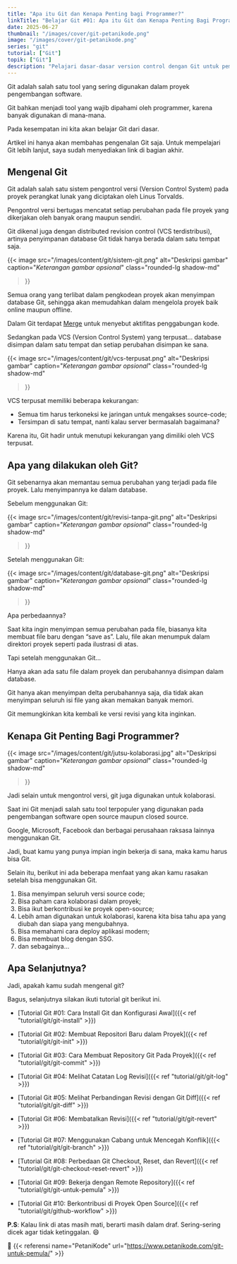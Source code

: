 ```yaml
---
title: "Apa itu Git dan Kenapa Penting bagi Programmer?"
linkTitle: "Belajar Git #01: Apa itu Git dan Kenapa Penting Bagi Programmer?"
date: 2025-06-27
thumbnail: "/images/cover/git-petanikode.png"
image: "/images/cover/git-petanikode.png"
series: "git"
tutorial: ["Git"]
topik: ["Git"]
description: "Pelajari dasar-dasar version control dengan Git untuk pemula."
---
```


Git adalah salah satu tool yang sering digunakan dalam proyek pengembangan software.

Git bahkan menjadi tool yang wajib dipahami oleh programmer, karena banyak digunakan di mana-mana.

Pada kesempatan ini kita akan belajar Git dari dasar.

Artikel ini hanya akan membahas pengenalan Git saja. Untuk mempelajari Git lebih lanjut, saya sudah menyediakan link di bagian akhir.

## Mengenal Git

Git adalah salah satu sistem pengontrol versi (Version Control System) pada proyek perangkat lunak yang diciptakan oleh Linus Torvalds.

Pengontrol versi bertugas mencatat setiap perubahan pada file proyek yang dikerjakan oleh banyak orang maupun sendiri.

Git dikenal juga dengan distributed revision control (VCS terdistribusi), artinya penyimpanan database Git tidak hanya berada dalam satu tempat saja.

{{< image 
    src="/images/content/git/sistem-git.png" 
    alt="Deskripsi gambar" 
    caption="*Keterangan gambar opsional*" 
    class="rounded-lg shadow-md"
>}}

Semua orang yang terlibat dalam pengkodean proyek akan menyimpan database Git, sehingga akan memudahkan dalam mengelola proyek baik online maupun offline.

Dalam Git terdapat [Merge](./git-branch.md) untuk menyebut aktifitas penggabungan kode.

Sedangkan pada VCS (Version Control System) yang terpusat… database disimpan dalam satu tempat dan setiap perubahan disimpan ke sana.

{{< image 
    src="/images/content/git/vcs-terpusat.png" 
    alt="Deskripsi gambar" 
    caption="*Keterangan gambar opsional*" 
    class="rounded-lg shadow-md"
>}}

VCS terpusat memiliki beberapa kekurangan:
 - Semua tim harus terkoneksi ke jaringan untuk mengakses source-code;
 - Tersimpan di satu tempat, nanti kalau server bermasalah bagaimana?

Karena itu, Git hadir untuk menutupi kekurangan yang dimiliki oleh VCS terpusat.

## Apa yang dilakukan oleh Git?

Git sebenarnya akan memantau semua perubahan yang terjadi pada file proyek. Lalu menyimpannya ke dalam database.

Sebelum menggunakan Git:

{{< image 
    src="/images/content/git/revisi-tanpa-git.png" 
    alt="Deskripsi gambar" 
    caption="*Keterangan gambar opsional*" 
    class="rounded-lg shadow-md"
>}}

Setelah menggunakan Git:

{{< image 
    src="/images/content/git/database-git.png" 
    alt="Deskripsi gambar" 
    caption="*Keterangan gambar opsional*" 
    class="rounded-lg shadow-md"
>}}

Apa perbedaannya?

Saat kita ingin menyimpan semua perubahan pada file, biasanya kita membuat file baru dengan “save as”. Lalu, file akan menumpuk dalam direktori proyek seperti pada ilustrasi di atas.

Tapi setelah menggunakan Git…

Hanya akan ada satu file dalam proyek dan perubahannya disimpan dalam database.

Git hanya akan menyimpan delta perubahannya saja, dia tidak akan menyimpan seluruh isi file yang akan memakan banyak memori.

Git memungkinkan kita kembali ke versi revisi yang kita inginkan.

## Kenapa Git Penting Bagi Programmer?

{{< image 
    src="/images/content/git/jutsu-kolaborasi.jpg" 
    alt="Deskripsi gambar" 
    caption="*Keterangan gambar opsional*" 
    class="rounded-lg shadow-md"
>}}

Jadi selain untuk mengontrol versi, git juga digunakan untuk kolaborasi.

Saat ini Git menjadi salah satu tool terpopuler yang digunakan pada pengembangan software open source maupun closed source.

Google, Microsoft, Facebook dan berbagai perusahaan raksasa lainnya menggunakan Git.

Jadi, buat kamu yang punya impian ingin bekerja di sana, maka kamu harus bisa Git.

Selain itu, berikut ini ada beberapa menfaat yang akan kamu rasakan setelah bisa menggunakan Git.

1. Bisa menyimpan seluruh versi source code;
2. Bisa paham cara kolaborasi dalam proyek;
3. Bisa ikut berkontribusi ke proyek open-source;
4. Lebih aman digunakan untuk kolaborasi, karena kita bisa tahu apa yang diubah dan siapa yang mengubahnya.
5. Bisa memahami cara deploy aplikasi modern;
6. Bisa membuat blog dengan SSG.
7. dan sebagainya…

## Apa Selanjutnya?

Jadi, apakah kamu sudah mengenal git?

Bagus, selanjutnya silakan ikuti tutorial git berikut ini.

- [Tutorial Git #01: Cara Install Git dan Konfigurasi Awal]({{< ref "tutorial/git/git-install" >}})

- [Tutorial Git #02: Membuat Repositori Baru dalam Proyek]({{< ref "tutorial/git/git-init" >}})

- [Tutorial Git #03: Cara Membuat Repository Git Pada Proyek]({{< ref "tutorial/git/git-commit" >}})

- [Tutorial Git #04: Melihat Catatan Log Revisi]({{< ref "tutorial/git/git-log" >}})

- [Tutorial Git #05: Melihat Perbandingan Revisi dengan Git Diff]({{< ref "tutorial/git/git-diff" >}})

- [Tutorial Git #06: Membatalkan Revisi]({{< ref "tutorial/git/git-revert" >}})

- [Tutorial Git #07: Menggunakan Cabang untuk Mencegah Konflik]({{< ref "tutorial/git/git-branch" >}})

- [Tutorial Git #08: Perbedaan Git Checkout, Reset, dan Revert]({{< ref "tutorial/git/git-checkout-reset-revert" >}})

- [Tutorial Git #09: Bekerja dengan Remote Repository]({{< ref "tutorial/git/git-untuk-pemula" >}})

- [Tutorial Git #10: Berkontribusi di Proyek Open Source]({{< ref "tutorial/git/github-workflow" >}})

**P.S**: Kalau link di atas masih mati, berarti masih dalam draf. Sering-sering dicek agar tidak ketinggalan. 😄

📖 {{< referensi 
    name="PetaniKode" 
    url="https://www.petanikode.com/git-untuk-pemula/" >}}
